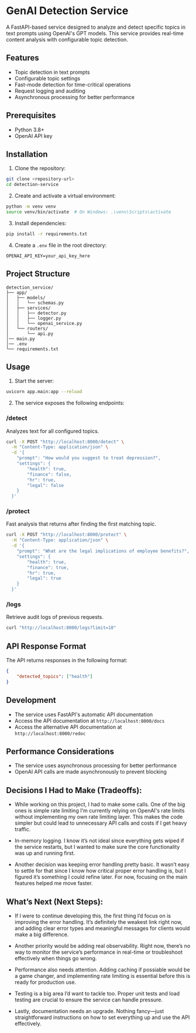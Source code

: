 # GenAI Detection Service

A FastAPI-based service designed to analyze and detect specific topics in text prompts using OpenAI's GPT models. This service provides real-time content analysis with configurable topic detection.

## Features

- Topic detection in text prompts
- Configurable topic settings
- Fast-mode detection for time-critical operations
- Request logging and auditing
- Asynchronous processing for better performance

## Prerequisites

- Python 3.8+
- OpenAI API key

## Installation

1. Clone the repository:
```bash
git clone <repository-url>
cd detection-service
```

2. Create and activate a virtual environment:
```bash
python -m venv venv
source venv/bin/activate  # On Windows: .\venv\Scripts\activate
```

3. Install dependencies:
```bash
pip install -r requirements.txt
```

4. Create a `.env` file in the root directory:
```env
OPENAI_API_KEY=your_api_key_here
```

## Project Structure

```
detection_service/
├── app/
│   ├── models/
│   │   └── schemas.py
│   ├── services/
│   │   ├── detector.py
│   │   ├── logger.py
│   │   └── openai_service.py
│   └── routers/
│       └── api.py
│── main.py
│── .env
└── requirements.txt
```

## Usage

1. Start the server:
```bash
uvicorn app.main:app --reload
```

2. The service exposes the following endpoints:

### /detect
Analyzes text for all configured topics.

```bash
curl -X POST "http://localhost:8000/detect" \
  -H "Content-Type: application/json" \
  -d '{
    "prompt": "How would you suggest to treat depression?",
    "settings": {
        "health": true,
        "finance": false,
        "hr": true,
        "legal": false
    }
  }'
```

### /protect
Fast analysis that returns after finding the first matching topic.

```bash
curl -X POST "http://localhost:8000/protect" \
  -H "Content-Type: application/json" \
  -d '{
    "prompt": "What are the legal implications of employee benefits?",
    "settings": {
        "health": true,
        "finance": true,
        "hr": true,
        "legal": true
    }
  }'
```

### /logs
Retrieve audit logs of previous requests.

```bash
curl "http://localhost:8000/logs?limit=10"
```

## API Response Format

The API returns responses in the following format:

```json
{
    "detected_topics": ["health"]
}
```

## Development

- The service uses FastAPI's automatic API documentation
- Access the API documentation at `http://localhost:8000/docs`
- Access the alternative API documentation at `http://localhost:8000/redoc`

## Performance Considerations

- The service uses asynchronous processing for better performance
- OpenAI API calls are made asynchronously to prevent blocking

## Decisions I Had to Make (Tradeoffs):

- While working on this project, I had to make some calls. 
  One of the big ones is simple rate limiting
  I'm currently relying on OpenAI's rate limits without implementing 
  my own rate limiting layer. 
  This makes the code simpler but could lead to unnecessary API calls and costs if I get heavy traffic.

- In-memory logging. 
  I know it’s not ideal since everything gets wiped if the service restarts, 
  but I wanted to make sure the core functionality was up and running first.

- Another decision was keeping error handling pretty basic. 
  It wasn’t easy to settle for that since I know how critical proper error handling is, 
  but I figured it’s something I could refine later. 
  For now, focusing on the main features helped me move faster.

## What’s Next (Next Steps):
- If I were to continue developing this, the first thing I’d focus on is improving the error handling. 
  It’s definitely the weakest link right now, and adding clear error types and meaningful messages for clients would make a big difference.

- Another priority would be adding real observability. 
  Right now, there’s no way to monitor the service’s performance in real-time or troubleshoot effectively when things go wrong.

- Performance also needs attention. Adding caching if possiable would be a game changer, and implementing rate limiting is essential before this is ready for production use.

- Testing is a big area I’d want to tackle too. 
  Proper unit tests and load testing are crucial to ensure the service can handle pressure.

- Lastly, documentation needs an upgrade. Nothing fancy—just straightforward instructions on how to set everything up and use the API effectively.